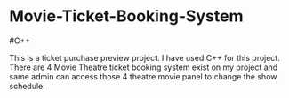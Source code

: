 # Movie-Ticket-Booking-System
#C++

This is a ticket purchase preview project. I have used C++ for this project. There are 4 Movie Theatre ticket booking system exist on my project and same admin can access those 4 theatre movie panel to change the show schedule.

